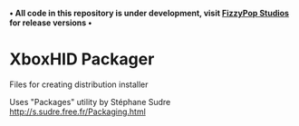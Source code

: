 **&bull; All code in this repository is under development, visit [FizzyPop Studios](http://github.com/FizzyPopStudios) for release versions &bull;**

# XboxHID Packager
Files for creating distribution installer

Uses "Packages" utility by Stéphane Sudre
http://s.sudre.free.fr/Packaging.html
